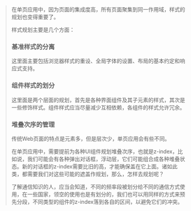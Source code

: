 > 在单页应用中，因为页面的集成度高，所有页面聚集到同一作用域，样式的规划也变得重要了。
>
> 样式规划主要是几个方面：
>
> ### 基准样式的分离
>
> 这里面主要包括浏览器样式的重设、全局字体的设置、布局的基本约定和响应式支持。
>
> ### 组件样式的划分
>
> 这里面是两个层面的规划，首先是各种界面组件及其子元素的样式，其次是一些修饰样式。组件样式应当尽量减少互相依赖，各组件的样式允许冗余。
>
> ### 堆叠次序的管理
>
> 传统Web页面的特点是元素多，但是层次少，单页应用会有些不同。
>
> 在单页应用中，需要提前为各种UI组件规划堆叠次序，也就是z-index，比如说，我们可能会有各种弹出对话框，浮动层，它们可能组合成各种堆叠状态。新的对话框的z-index需要比旧的高，才能确保盖在它上面。诸如此类，都需要我们对这些可能的遮盖作规划，那么，怎样去规划呢？
>
> 了解通信知识的人，应当会知道，不同的频率段被划分给不同的通信方式使用，在一些国家，领空的使用也是有划分的，我们也可以用同样的方式来预先分段，不同类型的组件的z-index落到各自的区间，以避免它们的冲突。



